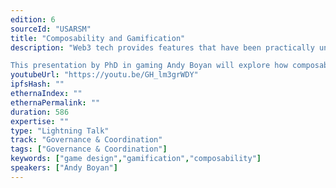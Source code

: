 ```yaml
---
edition: 6
sourceId: "USARSM"
title: "Composability and Gamification"
description: "Web3 tech provides features that have been practically unexplored by game designers. Games use DeFi mechanics, or self-custody and P2P marketplace mechanics, but few have used composability to create new game experiences for incentivization.

This presentation by PhD in gaming Andy Boyan will explore how composable Web3 standards enable a revolution in gaming far beyond ownership and collection, featuring Infinity Keys, an achievements game built on composable assets across Web3."
youtubeUrl: "https://youtu.be/GH_lm3grWDY"
ipfsHash: ""
ethernaIndex: ""
ethernaPermalink: ""
duration: 586
expertise: ""
type: "Lightning Talk"
track: "Governance & Coordination"
tags: ["Governance & Coordination"]
keywords: ["game design","gamification","composability"]
speakers: ["Andy Boyan"]
---
```

